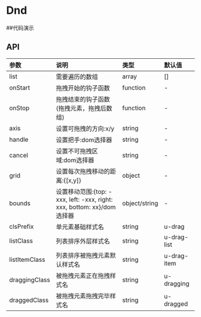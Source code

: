# Dnd

##代码演示

## API
|参数|说明|类型|默认值|
|:---|:-----|:----|:------|
|list|需要遍历的数组|array|[]|
|onStart|拖拽开始的钩子函数|function|-|
|onStop|拖拽结束的钩子函数(拖拽元素，拖拽后数组)|function|-|
|axis|设置可拖拽的方向:x/y|string|-|
|handle|设置把手:dom选择器|string|-|
|cancel|设置不可拖拽区域:dom选择器|string|-|
|grid|设置每次拖拽移动的距离:{[x,y]}|object|-|
|bounds|设置移动范围:{top: -xxx, left: -xxx, right: xxx, bottom: xx}/dom选择器|object/string|-|
|clsPrefix|单元素基础样式名|string|u-drag|
|listClass|列表排序外层样式名|string|u-drag-list|
|listItemClass|列表排序被拖拽元素默认样式名|string|u-drag-item|
|draggingClass|被拖拽元素正在拖拽样式名|string|u-dragging|
|draggedClass|被拖拽元素拖拽完毕样式名|string|u-dragged|
